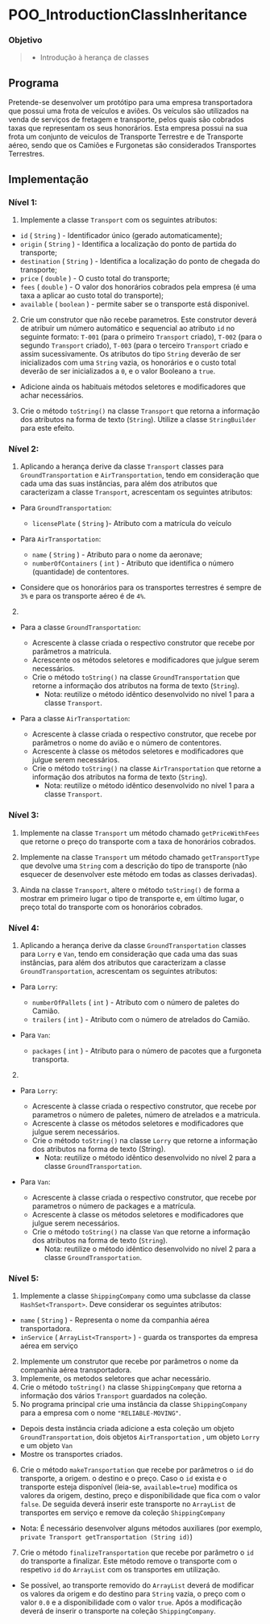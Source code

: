 # POO_IntroductionClassInheritance
### Objetivo

> - Introdução à herança de classes

## Programa

Pretende-se desenvolver um protótipo para uma empresa transportadora que possui uma frota de veículos e aviões. Os veículos são utilizados na venda de serviços de fretagem e transporte, pelos quais são cobrados taxas que representam os seus honorários. Esta empresa possui na sua frota um conjunto de veiculos de Transporte Terrestre e de Transporte aéreo, sendo que os Camiões e Furgonetas são considerados Transportes Terrestres.

## Implementação

### Nível 1:

1. Implemente a classe `Transport` com os seguintes atributos: 
  - `id` ( `String` ) - Identificador único (gerado automaticamente);
  - `origin` ( `String` ) - Identifica a localização do ponto de partida do transporte;
  - `destination` ( `String` ) - Identifica a localização do ponto de chegada do transporte;
  - `price` ( `double` ) - O custo total do transporte;
  - `fees` ( `double` ) - O valor dos honorários cobrados pela empresa (é uma taxa a aplicar ao custo total do transporte);
  - `available` ( `boolean` ) - permite saber se o transporte está disponivel.

2. Crie um construtor que não recebe parametros. Este construtor deverá de atribuir um número automático e sequencial ao atributo `id` no seguinte formato: `T-001` (para o primeiro `Transport` criado), `T-002` (para o segundo `Transport` criado), `T-003` (para o terceiro `Transport` criado e assim sucessivamente. Os atributos do tipo `String` deverão de ser inicializados com uma `String` vazia, os honorários e o custo total deverão de ser inicializados a `0`, e o valor Booleano a `true`.

  - Adicione ainda os habituais métodos seletores e modificadores que achar necessários.

3. Crie o método `toString()` na classe `Transport` que retorna a informação dos atributos na forma de texto (`String`). Utilize a classe `StringBuilder` para este efeito.


### Nível 2:

1. Aplicando a herança derive da classe `Transport` classes para `GroundTransportation` e `AirTransportation`, tendo em consideração que cada uma das suas instâncias, para além dos atributos que caracterizam a classe `Transport`, acrescentam os seguintes atributos:

  - Para `GroundTransportation`:
    - `licensePlate` ( `String` )- Atributo com a matrícula do veículo

  - Para `AirTransportation`:
    - `name` ( `String` ) - Atributo para o nome da aeronave;
    - `numberOfContainers` ( `int` ) - Atributo que identifica o número (quantidade) de contentores.

- Considere que os honorários para os transportes terrestres é sempre de `3%` e para os transporte aéreo é de `4%`.

2. 
  
- Para a classe `GroundTransportation`:    
  - Acrescente à classe criada o respectivo construtor que recebe por parâmetros a matrícula.
  - Acrescente os métodos seletores e modificadores que julgue serem necessários.
  - Crie o método `toString()` na classe `GroundTransportation` que retorne a informação dos atributos na forma de texto (`String`).
    - Nota: reutilize o método idêntico desenvolvido no nível 1 para a classe `Transport`.

- Para a classe `AirTransportation`:
  - Acrescente à classe criada o respectivo construtor, que recebe por parâmetros o nome do avião e o número de contentores.
  - Acrescente à classe os métodos seletores e modificadores que julgue serem necessários.
  - Crie o método `toString()` na classe `AirTransportation` que retorne a informação dos atributos na forma de texto (`String`).
    - Nota: reutilize o método idêntico desenvolvido no nível 1 para a classe `Transport`.


### Nível 3:

1. Implemente na classe `Transport` um método chamado `getPriceWithFees` que retorne o preço do transporte com a taxa de honorários cobrados.

2. Implemente na classe `Transport` um método chamado `getTransportType` que devolve uma `String` com a descrição do tipo de transporte (não esquecer de desenvolver este método em todas as classes derivadas).

3. Ainda na classe `Transport`, altere o método `toString()` de forma a mostrar em primeiro lugar o tipo de transporte e, em último lugar, o preço total do transporte com os honorários cobrados.

### Nível 4:

1. Aplicando a herança derive da classe `GroundTransportation` classes para `Lorry` e `Van`, tendo em consideração que cada uma das suas instâncias, para além dos atributos que caracterizam a classe `GroundTransportation`, acrescentam os seguintes atributos:

- Para `Lorry`:
  - `numberOfPallets` ( `int` ) - Atributo com o número de paletes do Camião.
  - `trailers` ( `int` ) - Atributo com o número de atrelados do Camião.

- Para `Van`:
  - `packages` ( `int` ) - Atributo para o número de pacotes que a furgoneta transporta.

2. 
 
- Para `Lorry`:

  - Acrescente à classe criada o respectivo construtor, que recebe por parametros o número de paletes, número de atrelados e a matricula.
  - Acrescente à classe os métodos seletores e modificadores que julgue serem necessários.
  - Crie o método `toString()` na classe `Lorry` que retorne a informação dos atributos na forma de texto (String).
    - Nota: reutilize o método idêntico desenvolvido no nível 2 para a classe `GroundTransportation`.

- Para `Van`:

  - Acrescente à classe criada o respectivo construtor, que recebe por parametros o número de packages e a matrícula.
  - Acrescente à classe os métodos seletores e modificadores que julgue serem necessários.
  - Crie o método `toString()` na classe `Van` que retorne a informação dos atributos na forma de texto (`String`).
    - Nota: reutilize o método idêntico desenvolvido no nível 2 para a classe `GroundTransportation`.

### Nível 5:

1. Implemente a classe `ShippingCompany` como uma subclasse da classe `HashSet<Transport>`. Deve considerar os seguintes atributos:

  - `name` ( `String` ) - Representa o nome da companhia aérea transportadora.
  - `inService` ( `ArrayList<Transport>` ) - guarda os transportes da empresa aérea em serviço

2. Implemente um construtor que recebe por parâmetros o nome da companhia aérea transportadora.
3. Implemente, os metodos seletores que achar necessário.
4. Crie o método `toString()` na classe `ShippingCompany` que retorna a informação dos vários `Transport` guardados na coleção.
5. No programa principal crie uma instância da classe `ShippingCompany` para a empresa com o nome `"RELIABLE-MOVING"`.
  - Depois desta instância criada adicione a esta coleção um objeto `GroundTransportation`, dois objetos `AirTransportation` , um objeto `Lorry` e um objeto `Van`
  - Mostre os transportes criados.
  
6. Crie o método `makeTransportation` que recebe por parâmetros o `id` do transporte, a origem. o destino e o preço. Caso o `id` exista e o transporte esteja disponível (leia-se, `available=true`) modifica os valores da origem, destino, preço e disponibilidade que fica com o valor `false`. De seguida deverá inserir este transporte no `ArrayList` de transportes em serviço e remove da coleção `ShippingCompany`
  - Nota: É necessário desenvolver alguns métodos auxiliares (por exemplo, `private Transport getTransportation (String id)`)
7. Crie o método `finalizeTransportation` que recebe por parâmetro o `id` do transporte a finalizar. Este método remove o transporte com o respetivo `id` do `ArrayList` com os transportes em utilização.
  - Se possível, ao transporte removido do `ArrayList` deverá de modificar os valores da origem e do destino para `String` vazia, o preço com o valor `0.0` e a disponibilidade com o valor `true`. Após a modificação deverá de inserir o transporte na coleção `ShippingCompany`.

